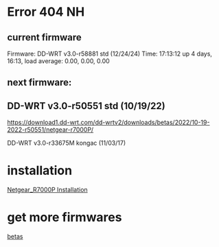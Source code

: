 
# Error 404 NH
## current firmware
Firmware: DD-WRT v3.0-r58881 std (12/24/24)
Time: 17:13:12 up 4 days, 16:13, load average: 0.00, 0.00, 0.00


## next firmware:
## DD-WRT v3.0-r50551 std (10/19/22)
https://download1.dd-wrt.com/dd-wrtv2/downloads/betas/2022/10-19-2022-r50551/netgear-r7000P/


DD-WRT v3.0-r33675M kongac (11/03/17)


# installation
[Netgear_R7000P Installation](https://wiki.dd-wrt.com/wiki/index.php/Netgear_R7000P#Installation)
# get more firmwares
[betas](https://download1.dd-wrt.com/dd-wrtv2/downloads/betas/)


